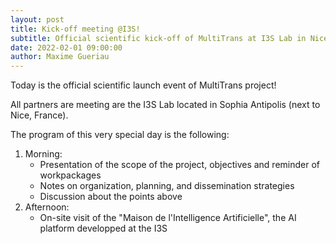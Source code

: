 ```yaml
---
layout: post
title: Kick-off meeting @I3S!
subtitle: Official scientific kick-off of MultiTrans at I3S Lab in Nice!
date: 2022-02-01 09:00:00
author: Maxime Gueriau
---
```

Today is the official scientific launch event of MultiTrans project!

All partners are meeting are the I3S Lab located in Sophia Antipolis (next to Nice, France).

The program of this very special day is the following:
1. Morning:
	- Presentation of the scope of the project, objectives and reminder of workpackages
	- Notes on organization, planning, and dissemination strategies 
	- Discussion about the points above
2. Afternoon:
	- On-site visit of the "Maison de l'Intelligence Artificielle", the AI platform developped at the I3S
  
  
